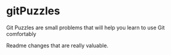 # gitPuzzles
Git Puzzles are small problems that will help you learn to use Git comfortably

Readme changes that are really valuable.